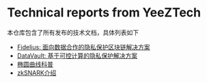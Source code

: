 # Technical reports from YeeZTech
本仓库包含了所有发布的技术文档，具体列表如下

* [Fidelius: 面向数据合作的隐私保护区块链解决方案](/Fidelius_Introdution.pdf)
* [DataVault: 基于可控计算的隐私保护解决方案](/datavault.pdf)
* [椭圆曲线科普](/ecc.pdf)
* [zkSNARK介绍](/zksnark.pdf)
